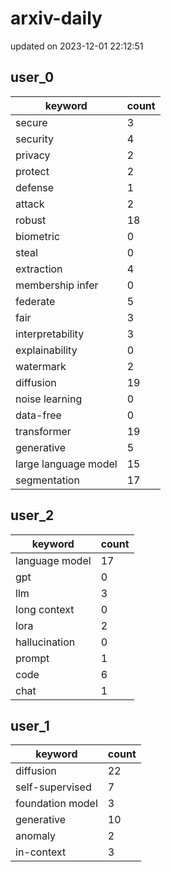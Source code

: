 # arxiv-daily
updated on 2023-12-01 22:12:51
## user_0
| keyword | count |
| - | - |
| secure | 3 |
| security | 4 |
| privacy | 2 |
| protect | 2 |
| defense | 1 |
| attack | 2 |
| robust | 18 |
| biometric | 0 |
| steal | 0 |
| extraction | 4 |
| membership infer | 0 |
| federate | 5 |
| fair | 3 |
| interpretability | 3 |
| explainability | 0 |
| watermark | 2 |
| diffusion | 19 |
| noise learning | 0 |
| data-free | 0 |
| transformer | 19 |
| generative | 5 |
| large language model | 15 |
| segmentation | 17 |
## user_2
| keyword | count |
| - | - |
| language model | 17 |
| gpt | 0 |
| llm | 3 |
| long context | 0 |
| lora | 2 |
| hallucination | 0 |
| prompt | 1 |
| code | 6 |
| chat | 1 |
## user_1
| keyword | count |
| - | - |
| diffusion | 22 |
| self-supervised | 7 |
| foundation model | 3 |
| generative | 10 |
| anomaly | 2 |
| in-context | 3 |
